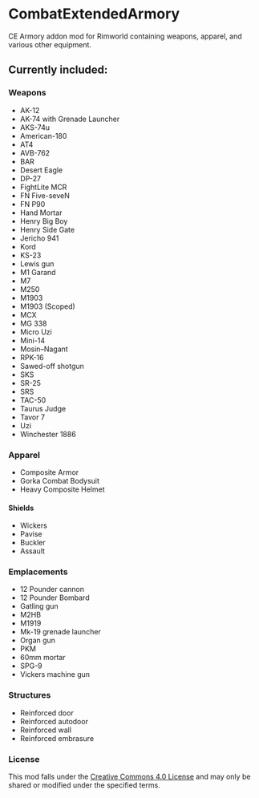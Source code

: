# CombatExtendedArmory
CE Armory addon mod for Rimworld containing weapons, apparel, and various other equipment.

## Currently included:

### Weapons
- AK-12
- AK-74 with Grenade Launcher
- AKS-74u
- American-180
- AT4
- AVB-762
- BAR
- Desert Eagle
- DP-27
- FightLite MCR
- FN Five-seveN
- FN P90
- Hand Mortar
- Henry Big Boy
- Henry Side Gate
- Jericho 941
- Kord
- KS-23
- Lewis gun
- M1 Garand
- M7
- M250
- M1903
- M1903 (Scoped)
- MCX
- MG 338
- Micro Uzi
- Mini-14
- Mosin–Nagant
- RPK-16
- Sawed-off shotgun
- SKS
- SR-25
- SRS
- TAC-50
- Taurus Judge
- Tavor 7
- Uzi
- Winchester 1886

### Apparel
- Composite Armor
- Gorka Combat Bodysuit
- Heavy Composite Helmet

#### Shields
- Wickers
- Pavise
- Buckler
- Assault

### Emplacements
- 12 Pounder cannon
- 12 Pounder Bombard
- Gatling gun
- M2HB
- M1919
- Mk-19 grenade launcher
- Organ gun
- PKM
- 60mm mortar
- SPG-9
- Vickers machine gun

### Structures
- Reinforced door
- Reinforced autodoor
- Reinforced wall
- Reinforced embrasure

### License
This mod falls under the [Creative Commons 4.0 License](https://creativecommons.org/licenses/by-nc-sa/4.0/) and may only be shared or modified under the specified terms.